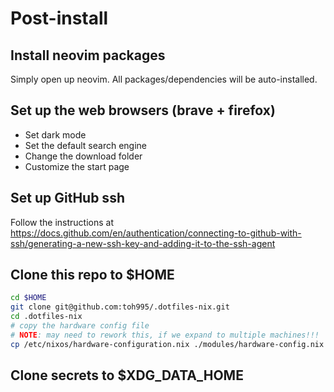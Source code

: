 # Post-install
## Install neovim packages
Simply open up neovim. All packages/dependencies will be auto-installed.

## Set up the web browsers (brave + firefox)
- Set dark mode
- Set the default search engine
- Change the download folder
- Customize the start page

## Set up GitHub ssh
Follow the instructions at https://docs.github.com/en/authentication/connecting-to-github-with-ssh/generating-a-new-ssh-key-and-adding-it-to-the-ssh-agent

## Clone this repo to $HOME
```bash
cd $HOME
git clone git@github.com:toh995/.dotfiles-nix.git
cd .dotfiles-nix
# copy the hardware config file
# NOTE: may need to rework this, if we expand to multiple machines!!!
cp /etc/nixos/hardware-configuration.nix ./modules/hardware-config.nix
```

## Clone secrets to $XDG_DATA_HOME
